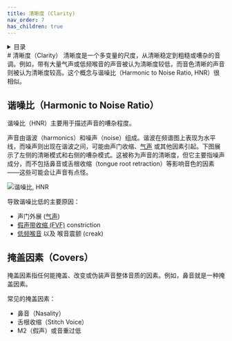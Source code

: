 ```yaml
---
title: 清晰度 (Clarity)
nav_order: 7
has_children: true
---
```

<details closed markdown="block">
  <summary>
    目录
  </summary>
{: .text-delta }
1. TOC
{:toc}
</details>
# 清晰度（Clarity）
清晰度是一个多变量的尺度，从清晰稳定到粗糙或嘈杂的音调。例如，带有大量气声或低频喉音的声音被认为清晰度较低，而音色清晰的声音则被认为清晰度较高。这个概念与谐噪比（Harmonic to Noise Ratio, HNR）很相似。

## 谐噪比（Harmonic to Noise Ratio）
谐噪比（HNR）主要用于描述声音的嘈杂程度。

声音由谐波（harmonics）和噪声（noise）组成。谐波在频谱图上表现为水平线，而噪声则出现在谐波之间，可能由声门收缩、[气声](../clarity/breathiness) 或其他因素引起。下图展示了左侧的清晰模式和右侧的嘈杂模式。这被称为声音的清晰度，但它主要指噪声成分，而不包括鼻音或舌根收缩（tongue root retraction）等影响音色的因素——这些可能会让声音有点怪。

![谐噪比, HNR](/img/hnr.png)

导致谐噪比低的主要原因：
- 声门外展 ([气声](breathiness))
- [假声带收缩 (FVF)](FVF) constriction
- [低频喉音](../other-resources/mechanismsl#m0) 以及 喉音震颤 (creak)

## 掩盖因素（Covers）
掩盖因素指任何能掩盖、改变或伪装声音整体音质的因素。例如，鼻音就是一种掩盖因素。

常见的掩盖因素：
- 鼻音（Nasality）
- 舌根收缩（Stitch Voice）
- M2（假声）或音重过低

